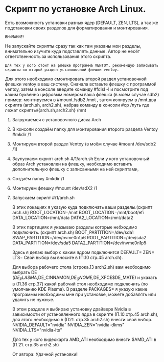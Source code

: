 #     Скрипт по установке Arch Linux.
Есть возможность установки разных ядер (DEFAULT, ZEN, LTS), а так же подстановки своих разделов для форматирования и монтирования.

    ВНИМАНИЕ!
Не запускайте скрипты сразу так как там указаны мои разделы, внимательно изучите куда подставлять данные. Автор не несёт ответственность за использования этого скрипта.

    Для тех у кого стоит на флешке программа VENTOY, рекомендую записывать скрипты во второй раздел установочной флешки ventoy.
Для этого необходимо смонтировать второй раздел  установочной флешки ventoy в ваш систему.
Сначала вставьте флешку с программой ventoy, затем в консоле введите команду #fdisl -l и посмотрите под каким буквенно цифровым номером ваша флешка (в моём случае sdb2)
пример:
монтируемся в #mount /sdb2 /mnt , затем копируем в /mnt два скрипта (arch.sh, arch2.sh),
набрав команду в консоли #cp /путь где лежат скрипты/{arch.sh,arch2.sh} /mnt
1. Загружаемся с установочного диска Arch
2. В консоли создаём папку для монтирования второго раздела Ventoy #mkdir /1
3. Монтируем второй раздел Ventoy (в моём случае #mount /dev/sdb2 /1)
4. Заупускаем скрипт arch.sh  #/1/arch.sh
Если у кого установочный образ Arch установлен на флешку, необходимо вставить дополнительную флешку с записанными на ней скриптами,
1. Создаём папку #mkdir /1
2. Монтируем флешку #mount /dev/sdX2 /1
3. Запускаем скрипт #/1/arch.sh

    В этих локациях я указую куда подключать ваши разделы.(скрипт arch.sh)
ROOT_LOCATION=/mnt
BOOT_LOCATION=/mnt/boot/efi
DATA_LOCATION=/mnt/data
DATA2_LOCATION=/mnt/data2

    В этих партициях я указываю разделы которые небходимо подключить. (скрипт arch.sh)
 BOOT_PARTITION=/dev/sda1
 SWAP_PARTITION=/dev/nvme0n1p6
 ROOT_PARTITION=/dev/sda2
 DATA_PARTITION=/dev/sda5
DATA2_PARTITION=/dev/nvme0n1p5

    Здесь я делаю выбор с каким ядром подключится
DEFAULT=
ZEN=
LTS=
Свой выбор вы вносите в (П.10 стр.45 arch.sh).

    Для выбора рабочего стола (строка.13 arch2.sh) вам необходимо выбрать DE ($DE_PLASMA,$DE_CINNAMON,$DE_GNOME,$DE_XFCE$DE_MATE)
и указать в (П.36 стр.37) какой рабочий стол необходимо подключить (по умолчанию KDE Plasma).
В разделе PACKAGES= я указую какие программы необходимы мне при установке, можете добавлять или удалить не нужные.

    В этом разделе я выбираю установку драйвера Nvidia в зависимости от установленного ядра в скрипте (П.10.стр.45 arch.sh),
для этого необходимо в (П21. стр.35 arch2.sh) внести свой выбор.
NVIDIA_DEFAULT="nvidia"
NVIDIA_ZEN="nvidia-dkms"
NVIDIA_LTS="nvidia-lts"

    Для тех у кого видеокарта AMD_ATI необходимо внести $AMD_ATI в (П.21. стр.35 arch2.sh)

    От автора: Удачной установки!
